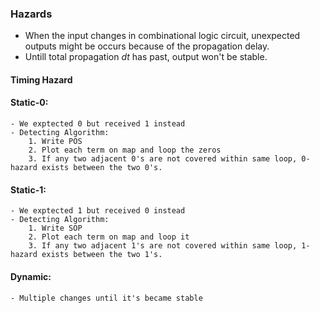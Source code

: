 ### Hazards
- When the input changes in combinational logic circuit, unexpected outputs might be occurs because of the propagation delay. 
- Untill total propagation *dt* has past, output won't be stable.

#### Timing Hazard
#### Static-0:
    - We exptected 0 but received 1 instead
    - Detecting Algorithm: 
        1. Write POS
        2. Plot each term on map and loop the zeros 
        3. If any two adjacent 0's are not covered within same loop, 0-hazard exists between the two 0's.  
#### Static-1:
    - We exptected 1 but received 0 instead
    - Detecting Algorithm: 
        1. Write SOP
        2. Plot each term on map and loop it
        3. If any two adjacent 1's are not covered within same loop, 1-hazard exists between the two 1's.  
#### Dynamic:
    - Multiple changes until it's became stable



